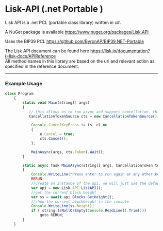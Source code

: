 # Lisk-API (.net Portable )
Lisk API is a .net PCL (portable class library) written in c#.

A NuGet package is available https://www.nuget.org/packages/Lisk.API

Uses the BIP39 PCL https://github.com/ByronAP/BIP39.NET-Portable

The Lisk API document can be found here https://lisk.io/documentation?i=lisk-docs/APIReference </br>All method names in this library are based on the url and relevant action as specified in the reference document.

********************************************
### Example Usage
```javascript
class Program
    {
        static void Main(string[] args)
        {
           // this allows us to run async and support cancellation, this extra code is not required but nice to have
           CancellationTokenSource cts = new CancellationTokenSource();

            Console.CancelKeyPress += (s, e) =>
            {
                e.Cancel = true;
                cts.Cancel();
            };

            MainAsync(args, cts.Token).Wait();
        }

        static async Task MainAsync(string[] args, CancellationToken token)
        {
            Console.WriteLine("Press enter to run again or any other key+enter to exit.");
            RERUN:
            //create an instance of the api, we will just use the defaults instead of supplying server etc...
            var api = new Lisk.API.LiskAPI();
            //get the current block height
            var ss = await api.Blocks_GetHeight();
            //show the current blockheight in the console
            Console.WriteLine(ss.height);
            if ( string.IsNullOrEmpty(Console.ReadLine().Trim()))
                goto RERUN;
        }
    }
```
